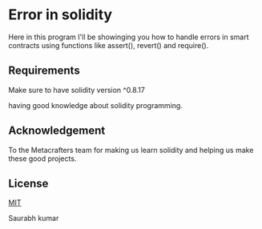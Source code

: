 # Error in solidity

Here in this program I'll be showinging you how to handle errors in smart contracts using functions like assert(), revert() and require().



## Requirements
Make sure to have solidity version ^0.8.17 

having good knowledge about solidity programming.

## Acknowledgement
To the Metacrafters team for making us learn solidity and helping us make these good projects.
## License

[MIT](https://choosealicense.com/licenses/mit/)

Saurabh kumar
